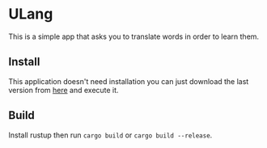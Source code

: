 # ULang
This is a simple app that asks you to translate words in order to learn them.
## Install
This application doesn't need installation you can just download the last version from [here](https://www.github.com/milvusAquila/u-lang-native/releases/latest) and execute it.
## Build
Install rustup then run `cargo build` or `cargo build --release`.
